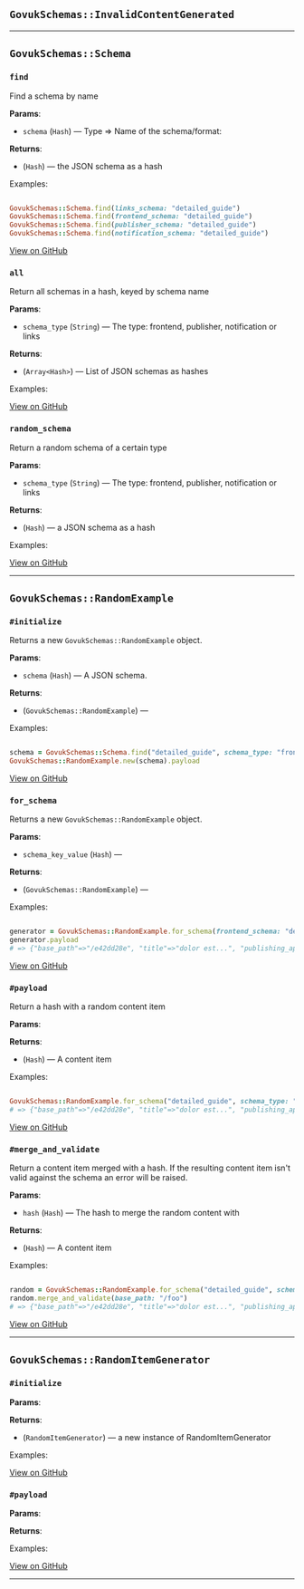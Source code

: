
## `GovukSchemas::InvalidContentGenerated`


---

## `GovukSchemas::Schema`



### `find`

Find a schema by name

**Params**:

- `schema` (`Hash`) — Type => Name of the schema/format:


**Returns**:

- (`Hash`) — the JSON schema as a hash


Examples:

```ruby

GovukSchemas::Schema.find(links_schema: "detailed_guide")
GovukSchemas::Schema.find(frontend_schema: "detailed_guide")
GovukSchemas::Schema.find(publisher_schema: "detailed_guide")
GovukSchemas::Schema.find(notification_schema: "detailed_guide")
```


[View on GitHub](https://github.com/alphagov/govuk_schemas_gem/blob/master/lib/govuk_schemas/schema.rb#L13)



### `all`

Return all schemas in a hash, keyed by schema name

**Params**:

- `schema_type` (`String`) — The type: frontend, publisher, notification or links


**Returns**:

- (`Array<Hash>`) — List of JSON schemas as hashes


Examples:


[View on GitHub](https://github.com/alphagov/govuk_schemas_gem/blob/master/lib/govuk_schemas/schema.rb#L22)



### `random_schema`

Return a random schema of a certain type

**Params**:

- `schema_type` (`String`) — The type: frontend, publisher, notification or links


**Returns**:

- (`Hash`) — a JSON schema as a hash


Examples:


[View on GitHub](https://github.com/alphagov/govuk_schemas_gem/blob/master/lib/govuk_schemas/schema.rb#L34)



---

## `GovukSchemas::RandomExample`



### `#initialize`

Returns a new `GovukSchemas::RandomExample` object.

**Params**:

- `schema` (`Hash`) — A JSON schema.


**Returns**:

- (`GovukSchemas::RandomExample`) — 


Examples:

```ruby

schema = GovukSchemas::Schema.find("detailed_guide", schema_type: "frontend")
GovukSchemas::RandomExample.new(schema).payload
```


[View on GitHub](https://github.com/alphagov/govuk_schemas_gem/blob/master/lib/govuk_schemas/random_example.rb#L17)



### `for_schema`

Returns a new `GovukSchemas::RandomExample` object.

**Params**:

- `schema_key_value` (`Hash`) — 


**Returns**:

- (`GovukSchemas::RandomExample`) — 


Examples:

```ruby

generator = GovukSchemas::RandomExample.for_schema(frontend_schema: "detailed_guide")
generator.payload
# => {"base_path"=>"/e42dd28e", "title"=>"dolor est...", "publishing_app"=>"elit"...}
```


[View on GitHub](https://github.com/alphagov/govuk_schemas_gem/blob/master/lib/govuk_schemas/random_example.rb#L32)



### `#payload`

Return a hash with a random content item

**Params**:


**Returns**:

- (`Hash`) — A content item


Examples:

```ruby

GovukSchemas::RandomExample.for_schema("detailed_guide", schema_type: "frontend").payload
# => {"base_path"=>"/e42dd28e", "title"=>"dolor est...", "publishing_app"=>"elit"...}
```


[View on GitHub](https://github.com/alphagov/govuk_schemas_gem/blob/master/lib/govuk_schemas/random_example.rb#L45)



### `#merge_and_validate`

Return a content item merged with a hash. If the resulting content item
isn't valid against the schema an error will be raised.

**Params**:

- `hash` (`Hash`) — The hash to merge the random content with


**Returns**:

- (`Hash`) — A content item


Examples:

```ruby

random = GovukSchemas::RandomExample.for_schema("detailed_guide", schema_type: "frontend")
random.merge_and_validate(base_path: "/foo")
# => {"base_path"=>"/e42dd28e", "title"=>"dolor est...", "publishing_app"=>"elit"...}
```


[View on GitHub](https://github.com/alphagov/govuk_schemas_gem/blob/master/lib/govuk_schemas/random_example.rb#L68)





---

## `GovukSchemas::RandomItemGenerator`



### `#initialize`



**Params**:


**Returns**:

- (`RandomItemGenerator`) — a new instance of RandomItemGenerator


Examples:


[View on GitHub](https://github.com/alphagov/govuk_schemas_gem/blob/master/lib/govuk_schemas/random_item_generator.rb#L13)



### `#payload`



**Params**:


**Returns**:


Examples:


[View on GitHub](https://github.com/alphagov/govuk_schemas_gem/blob/master/lib/govuk_schemas/random_item_generator.rb#L17)







---

